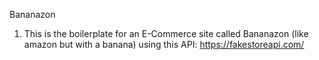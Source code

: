 Bananazon

1. This is the boilerplate for an E-Commerce site called Bananazon (like amazon but with a banana)
   using this API: https://fakestoreapi.com/
